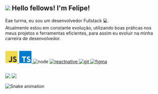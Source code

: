## <img src="https://media.giphy.com/media/hvRJCLFzcasrR4ia7z/giphy.gif" width="24px"> Hello fellows! I'm Felipe!

<div align="flex-start">
  <p>Eae turma, eu sou um desenvolvedor Fullstack 💻.
 </br>Atualmente estou em constante evolução, utilizando boas práticas nos meus projetos e ferramentas eficientes, para assim eu evoluir na minha carreira de     desenvolvedor.</p>
</div>
<div style="display: inline_block"><br>
  <a href="https://developer.mozilla.org/en-US/docs/Web/JavaScript" target="_blank" rel="noreferrer"> <img src="https://raw.githubusercontent.com/devicons/devicon/master/icons/javascript/javascript-original.svg" alt="javascript" width="40" height="40"/> </a>
  <a href="https://www.typescriptlang.org/" target="_blank" rel="noreferrer"> <img src="https://raw.githubusercontent.com/devicons/devicon/master/icons/typescript/typescript-original.svg" alt="typescript" width="40" height="40"/> </a>
  <img alt="node" height="40" width="40" src="https://cdn.jsdelivr.net/gh/devicons/devicon/icons/nodejs/nodejs-original.svg" />
  <a href="https://reactnative.dev/" target="_blank" rel="noreferrer"> <img src="https://reactnative.dev/img/header_logo.svg" alt="reactnative" width="40" height="40"/>  </a>
  </a> <a href="https://git-scm.com/" target="_blank" rel="noreferrer"> <img src="https://www.vectorlogo.zone/logos/git-scm/git-scm-icon.svg" alt="git" width="40" height="40"/> </a>
  <a href="https://www.figma.com/" target="_blank" rel="noreferrer"> <img src="https://www.vectorlogo.zone/logos/figma/figma-icon.svg" alt="figma" width="40" height="40"/> </a>
</div>
  
  ##
 
<div> 
  <a href = "silvaafelipe016@gmail.com"><img src="https://img.shields.io/badge/-Gmail-%23333?style=for-the-badge&logo=gmail&logoColor=white" target="_blank"></a>
  <a href="https://www.linkedin.com/in/felipe-silva-62386b242/" target="_blank"><img src="https://img.shields.io/badge/-LinkedIn-%230077B5?style=for-the-badge&logo=linkedin&logoColor=white" target="_blank"></a> 
 
  ![Snake animation](https://github.com/mutadofs/mutadofs/blob/output/github-contribution-grid-snake.svg)
 
</div>
